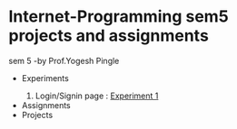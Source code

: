 # Internet-Programming sem5 projects and assignments
sem 5 -by Prof.Yogesh Pingle
<p>
  <ul>
    <li>Experiments</li>
      <ol type="1">
        <li> Login/Signin page : <a href="https://rushanksheta.github.io/Internet-Programming/Experiments/Experiment%201/">Experiment 1</a></li>
      </ol>
    <li>Assignments</li>
    <li>Projects</li>
  </ul>
</p>

